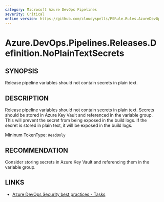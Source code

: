 ```yaml
---
category: Microsoft Azure DevOps Pipelines
severity: Critical
online version: https://github.com/cloudyspells/PSRule.Rules.AzureDevOps/blob/main/src/PSRule.Rules.AzureDevOps/en/Azure.DevOps.Pipelines.Releases.Definition.NoPlainTextSecrets.md
---
```


# Azure.DevOps.Pipelines.Releases.Definition.NoPlainTextSecrets

## SYNOPSIS

Release pipeline variables should not contain secrets in plain text.

## DESCRIPTION

Release pipeline variables should not contain secrets in plain text. Secrets should be
stored in Azure Key Vault and referenced in the variable group. This will prevent the
secret from being exposed in the build logs. If the secret is stored in plain text, it
will be exposed in the build logs.

Mininum TokenType: `ReadOnly`

## RECOMMENDATION

Consider storing secrets in Azure Key Vault and referencing them in the variable group.

## LINKS

- [Azure DevOps Security best practices - Tasks](https://learn.microsoft.com/en-us/azure/devops/organizations/security/security-best-practices?view=azure-devops#tasks)
